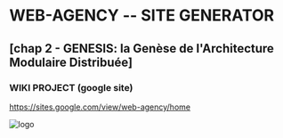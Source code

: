 # WEB-AGENCY -- SITE GENERATOR

## [chap 2 - GENESIS: la Genèse de l'Architecture Modulaire Distribuée]

### WIKI PROJECT (google site)

https://sites.google.com/view/web-agency/home

![logo](https://github.com/regnou/genesis/blob/main/axelo/i/genesis.jpg)
